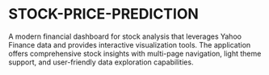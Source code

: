 # STOCK-PRICE-PREDICTION
A modern financial dashboard for stock analysis that leverages Yahoo Finance data and provides interactive visualization tools. The application offers comprehensive stock insights with multi-page navigation, light theme support, and user-friendly data exploration capabilities.
